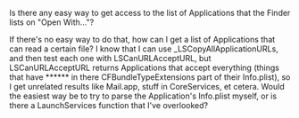 Is there any easy way to get access to the list of Applications that the Finder lists on "Open With..."?

If there's no easy way to do that, how can I get a list of Applications that can read a certain file? I know that I can use     _LSCopyAllApplicationURLs, and then test each one with     LSCanURLAcceptURL, but     LSCanURLAcceptURL returns Applications that accept everything (things that have ****** in there     CFBundleTypeExtensions part of their Info.plist), so I get unrelated results like Mail.app, stuff in CoreServices, et cetera. Would the easiest way be to try to parse the Application's Info.plist myself, or is there a LaunchServices function that I've overlooked?
